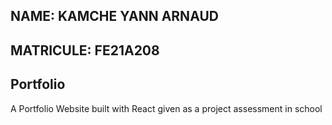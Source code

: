 ## NAME: KAMCHE YANN ARNAUD
## MATRICULE: FE21A208


## Portfolio
A Portfolio Website built with React given as a project assessment in school
